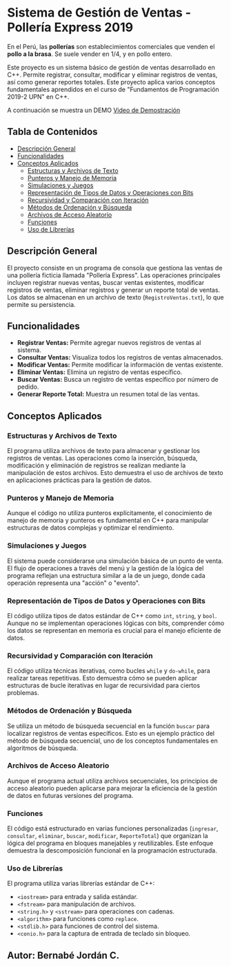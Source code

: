 # Sistema de Gestión de Ventas - Pollería Express 2019

En el Perú, las **pollerías** son establecimientos comerciales que venden el **pollo a la brasa**. Se suele vender en 1/4, y en pollo entero.

Este proyecto es un sistema básico de gestión de ventas desarrollado en C++. Permite registrar, consultar, modificar y eliminar registros de ventas, así como generar reportes totales. Este proyecto aplica varios conceptos fundamentales aprendidos en el curso de "Fundamentos de Programación 2019-2 UPN" en C++.

A continuación se muestra un DEMO [Video de Demostración](https://youtu.be/2nVd3Bp1ONM)

## Tabla de Contenidos

- [Descripción General](#descripción-general)
- [Funcionalidades](#funcionalidades)
- [Conceptos Aplicados](#conceptos-aplicados)
  - [Estructuras y Archivos de Texto](#estructuras-y-archivos-de-texto)
  - [Punteros y Manejo de Memoria](#punteros-y-manejo-de-memoria)
  - [Simulaciones y Juegos](#simulaciones-y-juegos)
  - [Representación de Tipos de Datos y Operaciones con Bits](#representación-de-tipos-de-datos-y-operaciones-con-bits)
  - [Recursividad y Comparación con Iteración](#recursividad-y-comparación-con-iteración)
  - [Métodos de Ordenación y Búsqueda](#métodos-de-ordenación-y-búsqueda)
  - [Archivos de Acceso Aleatorio](#archivos-de-acceso-aleatorio)
  - [Funciones](#funciones)
  - [Uso de Librerías](#uso-de-librerías)

## Descripción General

El proyecto consiste en un programa de consola que gestiona las ventas de una pollería ficticia llamada "Pollería Express". Las operaciones principales incluyen registrar nuevas ventas, buscar ventas existentes, modificar registros de ventas, eliminar registros y generar un reporte total de ventas. Los datos se almacenan en un archivo de texto (`RegistroVentas.txt`), lo que permite su persistencia.

## Funcionalidades

- **Registrar Ventas:** Permite agregar nuevos registros de ventas al sistema.
- **Consultar Ventas:** Visualiza todos los registros de ventas almacenados.
- **Modificar Ventas:** Permite modificar la información de ventas existente.
- **Eliminar Ventas:** Elimina un registro de ventas específico.
- **Buscar Ventas:** Busca un registro de ventas específico por número de pedido.
- **Generar Reporte Total:** Muestra un resumen total de las ventas.

## Conceptos Aplicados

### Estructuras y Archivos de Texto

El programa utiliza archivos de texto para almacenar y gestionar los registros de ventas. Las operaciones como la inserción, búsqueda, modificación y eliminación de registros se realizan mediante la manipulación de estos archivos. Esto demuestra el uso de archivos de texto en aplicaciones prácticas para la gestión de datos.

### Punteros y Manejo de Memoria

Aunque el código no utiliza punteros explícitamente, el conocimiento de manejo de memoria y punteros es fundamental en C++ para manipular estructuras de datos complejas y optimizar el rendimiento.

### Simulaciones y Juegos

El sistema puede considerarse una simulación básica de un punto de venta. El flujo de operaciones a través del menú y la gestión de la lógica del programa reflejan una estructura similar a la de un juego, donde cada operación representa una "acción" o "evento".

### Representación de Tipos de Datos y Operaciones con Bits

El código utiliza tipos de datos estándar de C++ como `int`, `string`, y `bool`. Aunque no se implementan operaciones lógicas con bits, comprender cómo los datos se representan en memoria es crucial para el manejo eficiente de datos.

### Recursividad y Comparación con Iteración

El código utiliza técnicas iterativas, como bucles `while` y `do-while`, para realizar tareas repetitivas. Esto demuestra cómo se pueden aplicar estructuras de bucle iterativas en lugar de recursividad para ciertos problemas.

### Métodos de Ordenación y Búsqueda

Se utiliza un método de búsqueda secuencial en la función `buscar` para localizar registros de ventas específicos. Esto es un ejemplo práctico del método de búsqueda secuencial, uno de los conceptos fundamentales en algoritmos de búsqueda.

### Archivos de Acceso Aleatorio

Aunque el programa actual utiliza archivos secuenciales, los principios de acceso aleatorio pueden aplicarse para mejorar la eficiencia de la gestión de datos en futuras versiones del programa.

### Funciones

El código está estructurado en varias funciones personalizadas (`ingresar`, `consultar`, `eliminar`, `buscar`, `modificar`, `ReporteTotal`) que organizan la lógica del programa en bloques manejables y reutilizables. Este enfoque demuestra la descomposición funcional en la programación estructurada.

### Uso de Librerías

El programa utiliza varias librerías estándar de C++:
- `<iostream>` para entrada y salida estándar.
- `<fstream>` para manipulación de archivos.
- `<string.h>` y `<sstream>` para operaciones con cadenas.
- `<algorithm>` para funciones como `replace`.
- `<stdlib.h>` para funciones de control del sistema.
- `<conio.h>` para la captura de entrada de teclado sin bloqueo.

## Autor: Bernabé Jordán C.
